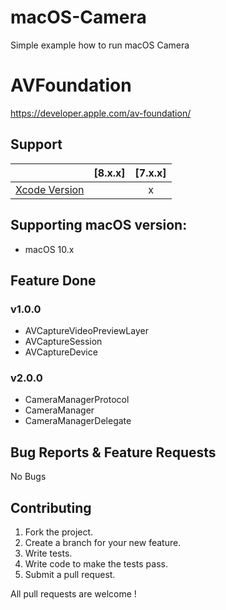 # macOS-Camera
Simple example how to run macOS Camera

# AVFoundation

https://developer.apple.com/av-foundation/

## Support

|                       |  [8.x.x]  |  [7.x.x]  | 
| --------------------- |:---------:|:---------:|
| [Xcode Version ][1]   |           |     x     |


[1]: http://developer.apple.com/xcode/

## Supporting macOS version:
* macOS 10.x

## Feature Done 


### v1.0.0
* AVCaptureVideoPreviewLayer
* AVCaptureSession
* AVCaptureDevice

### v2.0.0
* CameraManagerProtocol
* CameraManager
* CameraManagerDelegate

## Bug Reports & Feature Requests

No Bugs

## Contributing

1. Fork the project.
2. Create a branch for your new feature.
3. Write tests.
4. Write code to make the tests pass.
5. Submit a pull request.

All pull requests are welcome !
